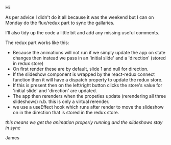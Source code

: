 Hi

As per advice I didn't do it all because it was the weekend but I can on Monday do the flux/redux part to sync the gallaries.

I'll also tidy up the code a little bit and add any missing useful comments.

The redux part works like this:

  - Because the animations will not run if we simply update the app on state changes then instead we pass in an 'initial slide' and a 'direction' (stored in redux store)
  - On first render these are by default, slide 1 and null for direction.
  - If the slideshow component is wrapped by the react-redux connect function then it will have 
  a dispatch property to update the redux store. 
  - If this is present then on the left/right button clicks the store's value for 'initial slide' and 'direction' are updated.
  - The app then rerenders when the propeties update (rerendering all three slideshows) n.b. this is only a virtual rerender.
  - we use a useEffect hook which runs after render to move the slideshow on in the direction that is stored in the redux store.
  
 *this means we get the animation properly running and the slideshows stay in sync*

James

